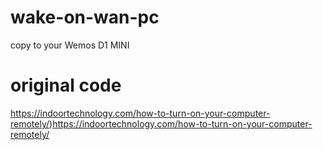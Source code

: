 # wake-on-wan-pc
copy to your Wemos D1 MINI
# original code
https://indoortechnology.com/how-to-turn-on-your-computer-remotely/)https://indoortechnology.com/how-to-turn-on-your-computer-remotely/
